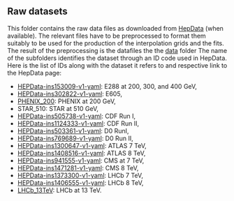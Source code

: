 ## Raw datasets

This folder contains the raw data files as downloaded from
[HepData](https://www.hepdata.net) (when available). The relevant files have to be
preprocessed to format them suitably to be used for the production of
the interpolation grids and the fits. The result of the preprocessing
is the datafiles the the [data](../data/README.md) folder The name of the
subfolders identifies the dataset through an ID code used in HepData. 
Here is the list of IDs along with the dataset it refers to and respective
link to the HepData page:

- [HEPData-ins153009-v1-yaml](https://www.hepdata.net/search/?q=ins153009): E288 at 200, 300, and 400 GeV,
- [HEPData-ins302822-v1-yaml](https://www.hepdata.net/search/?q=ins302822): E605,
- [PHENIX_200](https://arxiv.org/pdf/1805.02448.pdf): PHENIX at 200 GeV,
- STAR_510: STAR at 510 GeV,
- [HEPData-ins505738-v1-yaml](https://www.hepdata.net/search/?q=ins505738): CDF Run I,
- [HEPData-ins1124333-v1-yaml](https://www.hepdata.net/search/?q=ins1124333): CDF Run II,
- [HEPData-ins503361-v1-yaml](https://www.hepdata.net/search/?q=ins503361): D0 RunI,
- [HEPData-ins769689-v1-yaml](https://www.hepdata.net/search/?q=ins769689): D0 Run II,
- [HEPData-ins1300647-v1-yaml](https://www.hepdata.net/search/?q=ins1300647): ATLAS 7 TeV,
- [HEPData-ins1408516-v1-yaml](https://www.hepdata.net/search/?q=ins1408516): ATLAS 8 TeV,
- [HEPData-ins941555-v1-yaml](https://www.hepdata.net/search/?q=ins941555): CMS at 7 TeV,
- [HEPData-ins1471281-v1-yaml](https://www.hepdata.net/search/?q=ins1471281): CMS 8 TeV,
- [HEPData-ins1373300-v1-yaml](https://www.hepdata.net/search/?q=ins1373300): LHCb 7 TeV,
- [HEPData-ins1406555-v1-yaml](https://www.hepdata.net/search/?q=ins1406555): LHCb 8 TeV,
- [LHCb_13TeV](https://arxiv.org/pdf/1607.06495.pdf): LHCb at 13 TeV.
